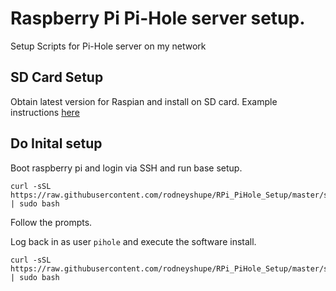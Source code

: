 # Raspberry Pi Pi-Hole server setup.

Setup Scripts for Pi-Hole server on my network

## SD Card Setup
Obtain latest version for Raspian and install on SD card.
Example instructions [here](https://github.com/rodneyshupe/RPi_PiHole_Setup/blob/master/sd_card_setup.md)

## Do Inital setup
Boot raspberry pi and login via SSH and run base setup.

```
curl -sSL https://raw.githubusercontent.com/rodneyshupe/RPi_PiHole_Setup/master/step1_setup.sh | sudo bash
```
Follow the prompts.

Log back in as user `pihole` and execute the software install.
```
curl -sSL https://raw.githubusercontent.com/rodneyshupe/RPi_PiHole_Setup/master/step2_install.sh | sudo bash
```
